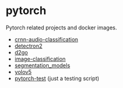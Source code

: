 # pytorch
Pytorch related projects and docker images.

* [crnn-audio-classification](crnn-audio-classification)
* [detectron2](detectron2)
* [d2go](d2go)
* [image-classification](image-classification)
* [segmentation_models](segmentation_models)
* [yolov5](yolov5)
* [pytorch-test](pytorch-test) (just a testing script)
